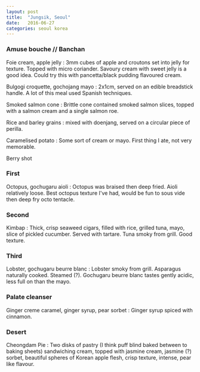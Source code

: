 ```yaml
---
layout: post
title:  "Jungsik, Seoul"
date:   2016-06-27
categories: seoul korea
---
```

### Amuse bouche // Banchan

Foie cream, apple jelly
: 3mm cubes of apple and croutons set into jelly for texture. Topped with micro coriander. Savoury cream with sweet jelly is a good idea. Could try this with pancetta/black pudding flavoured cream.

Bulgogi croquette, gochojang mayo
: 2x1cm, served on an edible breadstick handle. A lot of this meal used Spanish techniques.

Smoked salmon cone
: Brittle cone contained smoked salmon slices, topped with a salmon cream and a single salmon roe.

Rice and barley grains
: mixed with doenjang, served on a circular piece of perilla.

Caramelised potato
: Some sort of cream or mayo. First thing I ate, not very memorable.

Berry shot

### First

Octopus, gochugaru aioli
: Octopus was braised then deep fried. Aioli relatively loose. Best octopus texture I've had, would be fun to sous vide then deep fry octo tentacle.

### Second

Kimbap
: Thick, crisp seaweed cigars, filled with rice, grilled tuna, mayo, slice of pickled cucumber. Served with tartare. Tuna smoky from grill. Good texture.

### Third

Lobster, gochugaru beurre blanc
: Lobster smoky from grill. Asparagus naturally cooked. Steamed (?). Gochugaru beurre blanc tastes gently acidic, less full on than the mayo.

### Palate cleanser

Ginger creme caramel, ginger syrup, pear sorbet
: Ginger syrup spiced with cinnamon.

### Desert

Cheongdam Pie
: Two disks of pastry (I think puff blind baked between to baking sheets) sandwiching cream, topped with jasmine cream, jasmine (?) sorbet, beautiful spheres of Korean apple flesh, crisp texture, intense, pear like flavour.
